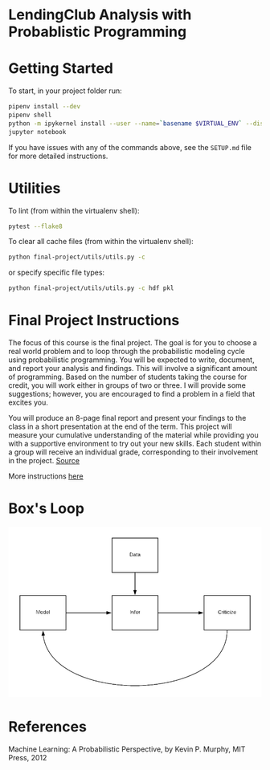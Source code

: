 # LendingClub Analysis with Probablistic Programming

# Getting Started

To start, in your project folder run:
```bash
pipenv install --dev
pipenv shell
python -m ipykernel install --user --name=`basename $VIRTUAL_ENV` --display-name "Lending Club"
jupyter notebook
```

If you have issues with any of the commands above, see the `SETUP.md` file for more detailed instructions.

# Utilities

To lint (from within the virtualenv shell):
```bash
pytest --flake8
```

To clear all cache files (from within the virtualenv shell):
```bash
python final-project/utils/utils.py -c
```
or specify specific file types:

```bash
python final-project/utils/utils.py -c hdf pkl
```

# Final Project Instructions

The focus of this course is the final project. The goal is for you to choose a real world problem and to loop through the probabilistic modeling cycle using probabilistic programming. You will be expected to write, document, and report your analysis and findings. This will involve a significant amount of programming. Based on the number of students taking the course for credit, you will work either in groups of two or three. I will provide some suggestions; however, you are encouraged to find a problem in a field that excites you.

You will produce an 8-page final report and present your findings to the class in a short presentation at the end of the term. This project will measure your cumulative understanding of the material while providing you with a supportive environment to try out your new skills. Each student within a group will receive an individual grade, corresponding to their involvement in the project. [Source](http://www.proditus.com/syllabus2018.html)

More instructions [here](https://github.com/akucukelbir/probprog-finalproject)

# Box's Loop

![Box's Loop](final-project/resources/boxs-loop.png)

# References

Machine Learning: A Probabilistic Perspective, by Kevin P. Murphy, MIT Press, 2012